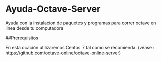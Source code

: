 # Ayuda-Octave-Server
Ayuda con la instalacion de paquetes y programas para correr octave en linea desde tu computadora

##Prerequisitos

En esta ocación utilizaremos Centos 7 tal como se recomienda. (véase : https://github.com/octave-online/octave-online-server)
